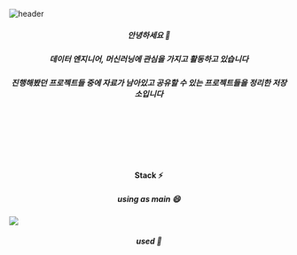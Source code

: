![header](https://capsule-render.vercel.app/api?height=200&text=As%20always&desc=Yujin's%20github&type=waving&fontSize=45&color=50bcdf&fontColor=000000&descAlignY=45&fontAlignY=25)
##### <p align="center">안녕하세요 👋</p>
##### <p align="center">데이터 엔지니어, 머신러닝에 관심을 가지고 활동하고 있습니다</p>
##### <p align="center">진행해봤던 프로젝트들 중에 자료가 남아있고 공유할 수 있는 프로젝트들을 정리한 저장소입니다</p>

<br/> <br/> <br/> <br/> <br/> 

#### <p align="center">Stack ⚡</p>
##### <p align="center">using as main 😄</p>
<img src="https://img.shields.io/badge/Python-3776AB?style=for-the-badge&logo=python&logoColor=White">

##### <p align="center">used 🤔</p>


<!--
**YUYUJIN/YUYUJIN** is a ✨ _special_ ✨ repository because its `README.md` (this file) appears on your GitHub profile.

Here are some ideas to get you started:

- 🔭 I’m currently working on ...
- 🌱 I’m currently learning ...
- 👯 I’m looking to collaborate on ...
- 🤔 I’m looking for help with ...
- 💬 Ask me about ...
- 📫 How to reach me: ...
- 😄 Pronouns: ...
- ⚡ Fun fact: ...
-->
